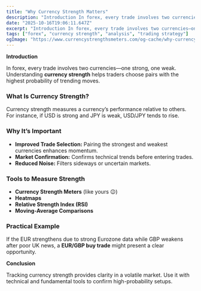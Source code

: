 ```yaml
---
title: "Why Currency Strength Matters"
description: "Introduction In forex, every trade involves two currencies—one strong, one weak..."
date: "2025-10-16T19:06:11.647Z"
excerpt: "Introduction In forex, every trade involves two currencies—one strong, one weak. Understanding currency strength helps traders choose pairs with the highest probability of trending moves. What Is Currency Strength? Currency strength measures a currency’s performance relative to others. For instance, if USD is strong and JPY is weak, USD/JPY tends..."
tags: ["forex", "currency strength", "analysis", "trading strategy"]
ogImage: "https://www.currencystrengthsmeters.com/og-cache/why-currency-strength-matters.jpg"
---
```

**Introduction**

In forex, every trade involves two currencies—one strong, one weak. Understanding **currency strength** helps traders choose pairs with the highest probability of trending moves.

### What Is Currency Strength?

Currency strength measures a currency’s performance relative to others. For instance, if USD is strong and JPY is weak, USD/JPY tends to rise.

### Why It’s Important

- **Improved Trade Selection:** Pairing the strongest and weakest currencies enhances momentum.  
- **Market Confirmation:** Confirms technical trends before entering trades.  
- **Reduced Noise:** Filters sideways or uncertain markets.

### Tools to Measure Strength

- **Currency Strength Meters** (like yours 😉)  
- **Heatmaps**  
- **Relative Strength Index (RSI)**  
- **Moving-Average Comparisons**

### Practical Example

If the EUR strengthens due to strong Eurozone data while GBP weakens after poor UK news, a **EUR/GBP buy trade** might present a clear opportunity.

**Conclusion**

Tracking currency strength provides clarity in a volatile market. Use it with technical and fundamental tools to confirm high-probability setups.
